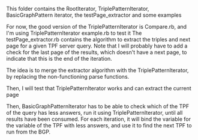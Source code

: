 This folder contains the RootIterator, TriplePatternIterator, BasicGraphPattern iterator, the testPage_extractor and some examples

For now, the good version of the TriplePatternIterator is Compare.rb, and I'm using TriplePatternIterator example.rb to test it
The testPage_extractor.rb contains the algorithm to extract the triples and next page for a given TPF server query. Note that I will probably have to add a check for the last page of the results, which doesn't have a next page, to indicate that this is the end of the iteration.

The idea is to merge the extractor algorithm with the TriplePatternIterator, by replacing the non-functioning parse functions.

Then, I will test that TriplePatternIterator works and can extract the current page

Then, BasicGraphPatternIterator has to be able to check which of the TPF of the query has less answers, run it using TriplePatternIterator, until all results have been consumed. For each iteration, it will bind the variable for the variable of the TPF with less answers, and use it to find the next TPF to run from the BGP.
